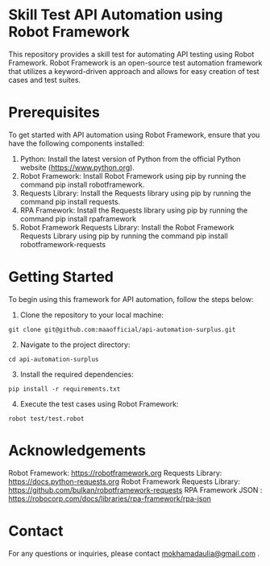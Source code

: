 # Skill Test API Automation using Robot Framework
This repository provides a skill test for automating API testing using Robot Framework. Robot Framework is an open-source test automation framework that utilizes a keyword-driven approach and allows for easy creation of test cases and test suites.

# Prerequisites
To get started with API automation using Robot Framework, ensure that you have the following components installed:

1. Python: Install the latest version of Python from the official Python website (https://www.python.org).
2. Robot Framework: Install Robot Framework using pip by running the command pip install robotframework.
3. Requests Library: Install the Requests library using pip by running the command pip install requests.
4. RPA Framework: Install the Requests library using pip by running the command pip install rpaframework
5. Robot Framework Requests Library: Install the Robot Framework Requests Library using pip by running the command pip install robotframework-requests

# Getting Started
To begin using this framework for API automation, follow the steps below:
1. Clone the repository to your local machine:
```
git clone git@github.com:maaofficial/api-automation-surplus.git
```
2. Navigate to the project directory:
```
cd api-automation-surplus
```
3. Install the required dependencies:
```
pip install -r requirements.txt
```
4. Execute the test cases using Robot Framework:
```
robot test/test.robot
```

# Acknowledgements
Robot Framework: https://robotframework.org
Requests Library: https://docs.python-requests.org
Robot Framework Requests Library: https://github.com/bulkan/robotframework-requests
RPA Framework JSON : https://robocorp.com/docs/libraries/rpa-framework/rpa-json

# Contact
For any questions or inquiries, please contact mokhamadaulia@gmail.com .
